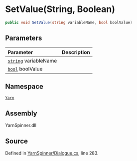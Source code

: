 # SetValue\(String, Boolean\)

```csharp
public void SetValue(string variableName, bool boolValue)
```

## Parameters

| Parameter | Description |
| :--- | :--- |
| [`string`](https://docs.microsoft.com/dotnet/api/System.String) variableName |  |
| [`bool`](https://docs.microsoft.com/dotnet/api/System.Boolean) boolValue |  |

## Namespace

[`Yarn`](../)

## Assembly

YarnSpinner.dll

## Source

Defined in [YarnSpinner/Dialogue.cs](https://github.com/YarnSpinnerTool/YarnSpinner//blob/develop/YarnSpinner/Dialogue.cs#L283), line 283.

